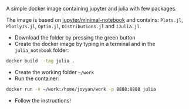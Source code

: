 A simple docker image containing jupyter and julia with few packages. 

The image is based on [jupyter/minimal-notebook](https://github.com/jupyter/docker-stacks) and contains: `Plots.jl`, `PlotlyJS.jl`, `Optim.jl`, `Distributions.jl` and  `IJulia.jl`.

- Download the folder by pressing the green button 
- Create the docker image by typing in a terminal and in the `julia_notebook` folder:
```bash
docker build --tag julia .
```
- Create the working folder `~/work`
- Run the container:
```bash
docker run -v ~/work:/home/jovyan/work -p 8888:8888 julia
```
- Follow the instructions!

